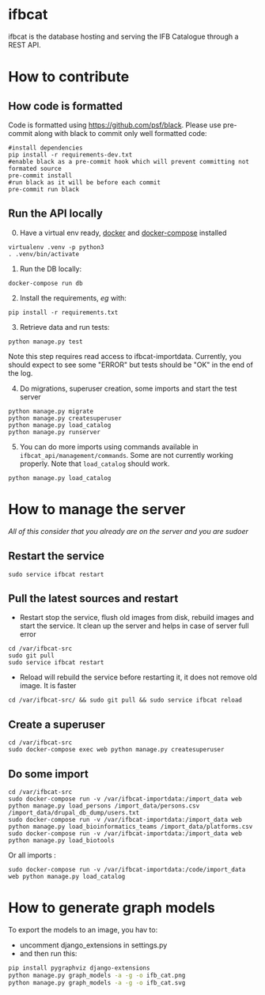 # ifbcat

ifbcat is the database hosting and serving the IFB Catalogue through a REST API.

# How to contribute

## How code is formatted

Code is formatted using https://github.com/psf/black. Please use pre-commit along with black to commit only well formatted code:
```
#install dependencies
pip install -r requirements-dev.txt
#enable black as a pre-commit hook which will prevent committing not formated source
pre-commit install
#run black as it will be before each commit
pre-commit run black
```

## Run the API locally

0. Have a virtual env ready, [docker](https://docs.docker.com/get-docker/) and [docker-compose](https://docs.docker.com/compose/install/) installed
```
virtualenv .venv -p python3
. .venv/bin/activate
```

1. Run the DB locally:
```
docker-compose run db
```

2. Install the requirements, *eg* with:
```
pip install -r requirements.txt
```

3. Retrieve data and run tests:
```
python manage.py test
```
Note this step requires read access to ifbcat-importdata. Currently, you should expect to see some "ERROR" but tests should be "OK" in the end of the log. 

4. Do migrations, superuser creation, some imports and start the test server
```
python manage.py migrate
python manage.py createsuperuser
python manage.py load_catalog
python manage.py runserver
```

5. You can do more imports using commands available in `ifbcat_api/management/commands`. Some are not currently working properly. Note that `load_catalog` should work.
```
python manage.py load_catalog
```

# How to manage the server

*All of this consider that you already are on the server and you are sudoer*

## Restart the service
```
sudo service ifbcat restart
```

## Pull the latest sources and restart
 * Restart stop the service, flush old images from disk, rebuild images and start the service. It clean up the server and helps in case of server full error 
```
cd /var/ifbcat-src
sudo git pull
sudo service ifbcat restart
```
 * Reload will rebuild the service before restarting it, it does not remove old image. It is faster
```
cd /var/ifbcat-src/ && sudo git pull && sudo service ifbcat reload
```
## Create a superuser
```
cd /var/ifbcat-src
sudo docker-compose exec web python manage.py createsuperuser
```

## Do some import
```
cd /var/ifbcat-src
sudo docker-compose run -v /var/ifbcat-importdata:/import_data web python manage.py load_persons /import_data/persons.csv /import_data/drupal_db_dump/users.txt
sudo docker-compose run -v /var/ifbcat-importdata:/import_data web python manage.py load_bioinformatics_teams /import_data/platforms.csv
sudo docker-compose run -v /var/ifbcat-importdata:/import_data web python manage.py load_biotools
```

Or all imports :
```
sudo docker-compose run -v /var/ifbcat-importdata:/code/import_data web python manage.py load_catalog
```

# How to generate graph models

To export the models to an image, you hav to:
 * uncomment django_extensions in settings.py
 * and then run this:
```bash
pip install pygraphviz django-extensions
python manage.py graph_models -a -g -o ifb_cat.png
python manage.py graph_models -a -g -o ifb_cat.svg
```
